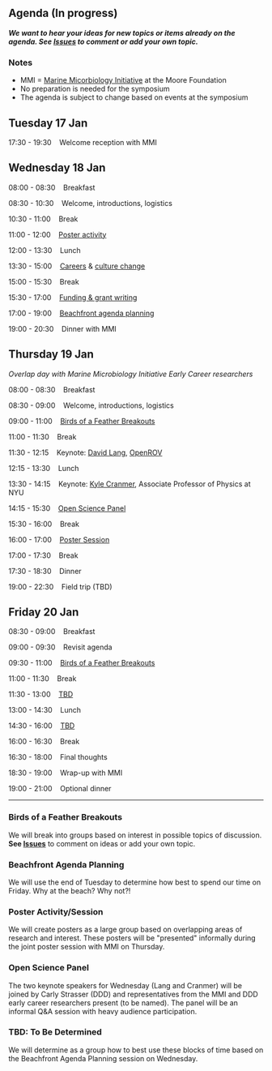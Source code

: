 ## Agenda (In progress)

_**We want to hear your ideas for new topics or items already on the agenda. See [Issues](https://github.com/DDD-Moore/early-career-hawaii/issues) to comment or add your own topic.**_

### Notes

- MMI = [Marine Micorbiology Initiative](https://www.moore.org/programs/science/marine-microbiology-initiative) at the Moore Foundation
- No preparation is needed for the symposium
- The agenda is subject to change based on events at the symposium

## Tuesday 17 Jan 

17:30 - 19:30 &nbsp;&nbsp;&nbsp;Welcome reception with MMI

## Wednesday 18 Jan  

08:00 - 08:30 &nbsp;&nbsp;&nbsp;Breakfast

08:30 - 10:30 &nbsp;&nbsp;&nbsp;Welcome, introductions, logistics

10:30 - 11:00 &nbsp;&nbsp;&nbsp;Break

11:00 - 12:00 &nbsp;&nbsp;&nbsp;[Poster activity](#poster)

12:00 - 13:30	&nbsp;&nbsp;&nbsp;Lunch 

13:30 - 15:00 &nbsp;&nbsp;&nbsp;[Careers](https://github.com/DDD-Moore/early-career-hawaii/issues/10) & [culture change](https://github.com/DDD-Moore/early-career-hawaii/issues/4)

15:00 - 15:30 &nbsp;&nbsp;&nbsp;Break

15:30 - 17:00 &nbsp;&nbsp;&nbsp;[Funding & grant writing](https://github.com/DDD-Moore/early-career-hawaii/issues/7)

17:00 - 19:00 &nbsp;&nbsp;&nbsp;[Beachfront agenda planning](#beach)

19:00 - 20:30 &nbsp;&nbsp;&nbsp;Dinner with MMI


## Thursday 19 Jan 

_Overlap day with Marine Microbiology Initiative Early Career researchers_

08:00 - 08:30 &nbsp;&nbsp;&nbsp;Breakfast

08:30 - 09:00 &nbsp;&nbsp;&nbsp;Welcome, introductions, logistics

09:00 - 11:00 &nbsp;&nbsp;&nbsp;[Birds of a Feather Breakouts](#bof)

11:00 - 11:30 &nbsp;&nbsp;&nbsp;Break

11:30 - 12:15 &nbsp;&nbsp;&nbsp;Keynote: [David Lang](https://about.me/davidtlang), [OpenROV](http://openrov.com)

12:15 - 13:30	&nbsp;&nbsp;&nbsp;Lunch

13:30 - 14:15 &nbsp;&nbsp;&nbsp;Keynote: [Kyle Cranmer](http://physics.as.nyu.edu/object/kylecranmer.html), Associate Professor of Physics at NYU 

14:15 - 15:30 &nbsp;&nbsp;&nbsp;[Open Science Panel](#panel)

15:30 - 16:00 &nbsp;&nbsp;&nbsp;Break 

16:00 - 17:00 &nbsp;&nbsp;&nbsp;[Poster Session](#poster)

17:00 - 17:30 &nbsp;&nbsp;&nbsp;Break 

17:30 - 18:30 &nbsp;&nbsp;&nbsp;Dinner

19:00 - 22:30 &nbsp;&nbsp;&nbsp;Field trip (TBD)

## Friday 20 Jan

08:30 - 09:00 &nbsp;&nbsp;&nbsp;Breakfast

09:00 - 09:30 &nbsp;&nbsp;&nbsp;Revisit agenda

09:30 - 11:00 &nbsp;&nbsp;&nbsp;[Birds of a Feather Breakouts](#bof)

11:00 - 11:30 &nbsp;&nbsp;&nbsp;Break

11:30 - 13:00 &nbsp;&nbsp;&nbsp;[TBD](#tbd)

13:00 - 14:30 &nbsp;&nbsp;&nbsp;Lunch

14:30 - 16:00 &nbsp;&nbsp;&nbsp;[TBD](#tbd)

16:00 - 16:30 &nbsp;&nbsp;&nbsp;Break

16:30 - 18:00 &nbsp;&nbsp;&nbsp;Final thoughts

18:30 - 19:00 &nbsp;&nbsp;&nbsp;Wrap-up with MMI

19:00 - 21:00 &nbsp;&nbsp;&nbsp;Optional dinner

---

<a name="bof"></a>
### Birds of a Feather Breakouts 

We will break into groups based on interest in possible topics of discussion. **See [Issues](https://github.com/DDD-Moore/early-career-hawaii/issues)** to comment on ideas or add your own topic.

<a name="beach"></a>
### Beachfront Agenda Planning 

We will use the end of Tuesday to determine how best to spend our time on Friday. Why at the beach? Why not?!

<a name="poster"></a>
### Poster Activity/Session 

We will create posters as a large group based on overlapping areas of research and interest. These posters will be "presented" informally during the joint poster session with MMI on Thursday.

<a name="panel"></a>
### Open Science Panel

The two keynote speakers for Wednesday (Lang and Cranmer) will be joined by Carly Strasser (DDD) and representatives from the MMI and DDD early career researchers present (to be named). The panel will be an informal Q&A session with heavy audience participation.

### TBD: To Be Determined <a name="tbd"></a>

We will determine as a group how to best use these blocks of time based on the Beachfront Agenda Planning session on Wednesday.
